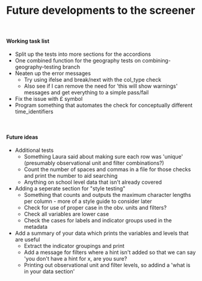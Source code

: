 # Future developments to the screener

<br>

#### Working task list
+ Split up the tests into more sections for the accordions
+ One combined function for the geography tests on combining-geography-testing branch
+ Neaten up the error messages
  + Try using ifelse and break/next with the col_type check
  + Also see if I can remove the need for 'this will show warnings' messages and get everything to a simple pass/fail
+ Fix the issue with £ symbol
+ Program something that automates the check for conceptually different time_identifiers

<br>

#### Future ideas
+ Additional tests
  + Something Laura said about making sure each row was 'unique' (presumably observational unit and filter combinations?)
  + Count the number of spaces and commas in a file for those checks and print the number to aid searching
  + Anything on school level data that isn't already covered
+ Adding a seperate section for "style testing"
  + Something that counts and outputs the maximum character lengths per column - more of a style guide to consider later
  + Check for use of proper case in the obv. units and filters?
  + Check all variables are lower case
  + Check the cases for labels and indicator groups used in the metadata
+ Add a summary of your data which prints the variables and levels that are useful
  + Extract the indicator groupings and print
  + Add a message for filters where a hint isn't added so that we can say 'you don't have a hint for x, are you sure?
  + Printing out observational unit and filter levels, so addind a 'what is in your data section'
